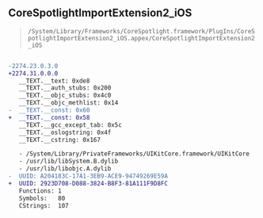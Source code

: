 ## CoreSpotlightImportExtension2_iOS

> `/System/Library/Frameworks/CoreSpotlight.framework/PlugIns/CoreSpotlightImportExtension2_iOS.appex/CoreSpotlightImportExtension2_iOS`

```diff

-2274.23.0.3.0
+2274.31.0.0.0
   __TEXT.__text: 0xde8
   __TEXT.__auth_stubs: 0x200
   __TEXT.__objc_stubs: 0x4c0
   __TEXT.__objc_methlist: 0x14
-  __TEXT.__const: 0x60
+  __TEXT.__const: 0x58
   __TEXT.__gcc_except_tab: 0x5c
   __TEXT.__oslogstring: 0x4f
   __TEXT.__cstring: 0x167

   - /System/Library/PrivateFrameworks/UIKitCore.framework/UIKitCore
   - /usr/lib/libSystem.B.dylib
   - /usr/lib/libobjc.A.dylib
-  UUID: A204183C-17A1-3EB9-ACE9-94749269E59A
+  UUID: 2923D708-D088-3824-B8F3-81A111F9D8FC
   Functions: 1
   Symbols:   80
   CStrings:  107

```
